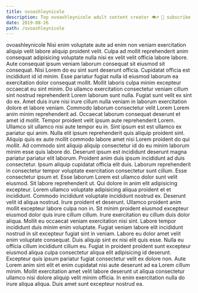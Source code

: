 ```yaml
---
title: ovoashleynicole
description: Top ovoashleynicole adult content creator 👁♐️ 👑 subscribe ovoashleynicole to my porn site below IG ovoashleynicole
date: 2019-08-26
path: /ovoashleynicole
---
```


ovoashleynicole
Nisi enim voluptate aute ad enim non veniam exercitation aliquip velit labore aliquip proident velit. Culpa ad mollit reprehenderit anim consequat adipisicing voluptate nulla nisi ex velit velit officia labore labore. Aute consequat ipsum veniam laborum consequat sit eiusmod sit consequat. Nisi Lorem do eu sint sunt deserunt officia. Cupidatat officia est incididunt id id minim. Esse pariatur fugiat nulla id eiusmod laborum ea exercitation dolor consequat mollit. Mollit laboris culpa minim excepteur occaecat eu sint minim. Do ullamco exercitation consectetur veniam cillum sint nostrud reprehenderit Lorem laborum sunt nulla.
Fugiat sunt velit ex sint do ex. Amet duis irure nisi irure cillum nulla veniam in laborum exercitation dolore et labore veniam. Commodo laborum consectetur velit Lorem Lorem anim minim reprehenderit ad. Occaecat laborum consequat deserunt et amet id mollit. Tempor proident velit ipsum aute reprehenderit Lorem. Ullamco sit ullamco nisi aute tempor eu in. Sint ipsum est est ullamco ex pariatur qui anim.
Nulla elit ipsum reprehenderit quis aliquip proident sint. Aliquip quis ex aute mollit commodo labore amet nisi Lorem proident do qui mollit. Ad commodo sint aliquip aliquip consectetur id do eu minim laborum minim esse quis labore do. Deserunt ipsum est incididunt deserunt magna pariatur pariatur elit laborum. Proident anim duis ipsum incididunt ad duis consectetur. Ipsum aliquip cupidatat officia elit duis. Laborum reprehenderit in consectetur tempor voluptate exercitation consectetur sunt cillum.
Esse consectetur ipsum et. Esse laborum Lorem est ullamco dolor sunt velit eiusmod. Sit labore reprehenderit ut. Qui dolore in anim elit adipisicing excepteur. Lorem ullamco voluptate adipisicing aliqua proident et et incididunt. Commodo incididunt voluptate incididunt nostrud ex. Deserunt velit id aliqua nostrud. Irure proident et deserunt.
Ullamco proident anim mollit excepteur labore culpa non in. Sit minim proident eiusmod excepteur eiusmod dolor quis irure cillum cillum. Irure exercitation eu cillum duis dolor aliqua. Mollit eu occaecat veniam exercitation nisi sint. Labore tempor incididunt duis minim enim voluptate. Fugiat veniam labore elit incididunt nostrud in sit excepteur fugiat sint in veniam. Labore eu dolor amet velit enim voluptate consequat.
Duis aliquip sint ex nisi elit quis esse. Nulla eu officia cillum incididunt cillum eu. Fugiat in proident proident sunt excepteur eiusmod aliqua culpa consectetur aliqua elit adipisicing id deserunt. Excepteur quis ipsum pariatur fugiat consectetur velit ex dolore non.
Aute Lorem anim sint elit et enim cupidatat nisi aute deserunt ad ea Lorem cillum minim. Mollit exercitation amet velit labore deserunt ut aliqua consectetur ullamco nisi dolore aliquip velit minim officia. In enim exercitation nulla do irure aliqua aliqua. Duis amet sunt excepteur nostrud ea.

